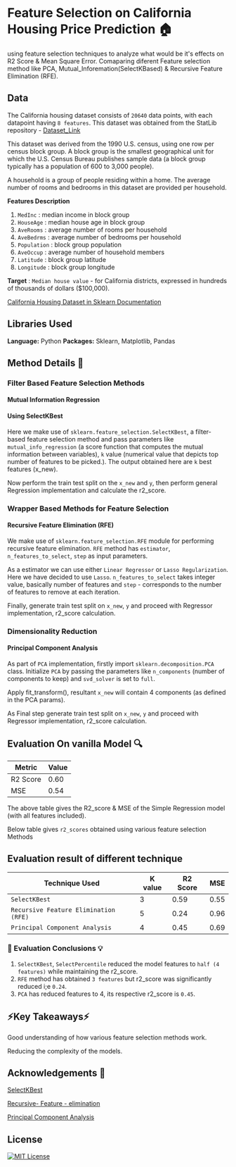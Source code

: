 
# Feature Selection on California Housing Price Prediction 🏠

using feature selection techniques to analyze what would be it's effects on R2 Score & Mean Square Error. Comaparing diferent Feature selection method like PCA, Mutual_Inforemation(SelectKBased) &  Recursive Feature Elimination (RFE).


## Data 
The California housing dataset consists of `20640` data points, with each datapoint having `8 features`. This dataset was obtained from the StatLib repository -
[Dataset_Link](https://www.dcc.fc.up.pt/~ltorgo/Regression/cal_housing.html)  

This dataset was derived from the 1990 U.S. census, using one row per census
block group. A block group is the smallest geographical unit for which the U.S.
Census Bureau publishes sample data (a block group typically has a population
of 600 to 3,000 people).

A household is a group of people residing within a home. The average
number of rooms and bedrooms in this dataset are provided per household.


**Features Description**

1. `MedInc`     : median income in block group
2. `HouseAge`   : median house age in block group
3. `AveRooms`   : average number of rooms per household
4. `AveBedrms`  : average number of bedrooms per household
5. `Population` : block group population
6. `AveOccup`   : average number of household members
7. `Latitude`   : block group latitude
8. `Longitude`  : block group longitude

**Target** : `Median house value` - for California districts, expressed in hundreds of thousands of dollars ($100,000).

[California Housing Dataset in Sklearn Documentation](https://scikit-learn.org/stable/modules/generated/sklearn.datasets.fetch_california_housing.html)

## Libraries Used 

**Language:** Python
**Packages:** Sklearn, Matplotlib, Pandas


## Method Details 📜

### Filter Based Feature Selection Methods

#### Mutual Information Regression

#### Using SelectKBest

Here we make use of `sklearn.feature_selection.SelectKBest`, a filter-based feature selection method and pass parameters like  `mutual_info_regression` (a score function that computes the mutual information between variables), `k` value (numerical value that depicts top number of features to be picked.). The output obtained here are `k` best features (x_new).

Now perform the train test split on the `x_new` and `y`, then perform general Regression implementation and calculate the r2_score.


### Wrapper Based Methods for Feature Selection

#### Recursive Feature Elimination (RFE)

We make use of `sklearn.feature_selection.RFE` module for performing recursive feature elimination. `RFE` method has `estimator`, `n_features_to_select`, `step` as input parameters.   

As a estimator we can use either `Linear Regressor` or `Lasso Regularization`. Here we have decided to use `Lasso`. `n_features_to_select` takes integer value, basically number of features and `step` - corresponds to the number of features to remove at each iteration.

Finally, generate train test split on `x_new`, `y` and proceed with Regressor implementation, r2_score calculation.


### Dimensionality Reduction 

#### Principal Component Analysis

As part of `PCA` implementation, firstly import `sklearn.decomposition.PCA` class. Initialize `PCA` by passing the parameters like `n_components` (number of components to keep) and `svd_solver` is set to `full`.

Apply fit_transform(), resultant `x_new` will contain  4 components (as defined in the PCA params).

As Final step generate train test split on `x_new`, `y` and proceed with Regressor implementation, r2_score calculation.





## Evaluation On vanilla Model 🔍

| Metric        | Value         |
| ------------- | ------------- |
| R2 Score      | 0.60          |
| MSE		| 0.54
The above table gives the R2_score & MSE of the Simple Regression model (with all features included).

Below table gives `r2_scores` obtained using various feature selection Methods

## Evaluation result of different technique

| Technique Used | K value | R2 Score | MSE   |
|----------------|---------|---------|-------|
| `SelectKBest`  | 3       |   0.59  | 0.55 |
| `Recursive Feature Elimination (RFE)`    | 5      | 0.24    | 0.96 |
| `Principal Component Analysis`    | 4       | 0.45    | 0.69 |



### 🔑 Evaluation Conclusions 💡

1. `SelectKBest`, `SelectPercentile` reduced the model features to `half (4 features)` while maintaining the r2_score.
2. `RFE` method has obtained `3 features` but r2_score was significantly reduced i;e `0.24`. 
5. `PCA` has reduced features to 4, its respective r2_score is `0.45`.

## ⚡Key Takeaways⚡

Good understanding of how various feature selection methods work. 

Reducing the complexity of the models.

## Acknowledgements 🙌

[SelectKBest](https://medium.com/@Kavya2099/optimizing-performance-selectkbest-for-efficient-feature-selection-in-machine-learning-3b635905ed48)

[Recursive- Feature - elimination](https://www.analyticsvidhya.com/blog/2023/05/recursive-feature-elimination/)

[Principal Component Analysis](https://scikit-learn.org/stable/modules/generated/sklearn.decomposition.PCA.html)


## License

[![MIT License](https://img.shields.io/badge/License-MIT-green.svg)](https://choosealicense.com/licenses/mit/)
 
